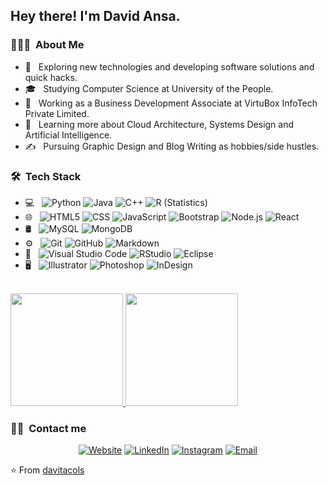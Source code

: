 <h2> Hey there! I'm David Ansa.</h2>

<h3> 👨🏻‍💻 &nbsp;About Me </h3>

- 🤔 &nbsp; Exploring new technologies and developing software solutions and quick hacks.
- 🎓 &nbsp; Studying Computer Science at University of the People.
- 💼 &nbsp; Working as a Business Development Associate at VirtuBox InfoTech Private Limited.
- 🌱 &nbsp; Learning more about Cloud Architecture, Systems Design and Artificial Intelligence.
- ✍️ &nbsp; Pursuing Graphic Design and Blog Writing as hobbies/side hustles.

<h3> 🛠 &nbsp;Tech Stack</h3>

- 💻 &nbsp;
  ![Python](https://img.shields.io/badge/-Python-333333?style=flat&logo=python)
  ![Java](https://img.shields.io/badge/-Java-333333?style=flat&logo=Java&logoColor=007396)
  ![C++](https://img.shields.io/badge/-C++-333333?style=flat&logo=C%2B%2B&logoColor=00599C)
  ![R (Statistics)](https://img.shields.io/badge/-R-333333?style=flat&logo=R&logoColor=276DC3)
- 🌐 &nbsp;
  ![HTML5](https://img.shields.io/badge/-HTML5-333333?style=flat&logo=HTML5)
  ![CSS](https://img.shields.io/badge/-CSS-333333?style=flat&logo=CSS3&logoColor=1572B6)
  ![JavaScript](https://img.shields.io/badge/-JavaScript-333333?style=flat&logo=javascript)
  ![Bootstrap](https://img.shields.io/badge/-Bootstrap-333333?style=flat&logo=bootstrap&logoColor=563D7C)
  ![Node.js](https://img.shields.io/badge/-Node.js-333333?style=flat&logo=node.js)
  ![React](https://img.shields.io/badge/-React-333333?style=flat&logo=react)
- 🛢 &nbsp;
  ![MySQL](https://img.shields.io/badge/-MySQL-333333?style=flat&logo=mysql)
  ![MongoDB](https://img.shields.io/badge/-MongoDB-333333?style=flat&logo=mongodb)
- ⚙️ &nbsp;
  ![Git](https://img.shields.io/badge/-Git-333333?style=flat&logo=git)
  ![GitHub](https://img.shields.io/badge/-GitHub-333333?style=flat&logo=github)
  ![Markdown](https://img.shields.io/badge/-Markdown-333333?style=flat&logo=markdown)
- 🔧 &nbsp;
  ![Visual Studio Code](https://img.shields.io/badge/-Visual%20Studio%20Code-333333?style=flat&logo=visual-studio-code&logoColor=007ACC)
  ![RStudio](https://img.shields.io/badge/-RStudio-333333?style=flat&logo=rstudio)
  ![Eclipse](https://img.shields.io/badge/-Eclipse-333333?style=flat&logo=eclipse-ide&logoColor=2C2255)
- 🖥 &nbsp;
  ![Illustrator](https://img.shields.io/badge/-Illustrator-333333?style=flat&logo=adobe-illustrator)
  ![Photoshop](https://img.shields.io/badge/-Photoshop-333333?style=flat&logo=adobe-photoshop)
  ![InDesign](https://img.shields.io/badge/-InDesign-333333?style=flat&logo=adobe-indesign)

<br/>

<a href="https://github.com/davitacols">
  <img height="180em" src="https://github-readme-stats.vercel.app/api?username=davitacols&theme=buefy&show_icons=true" />
  <img height="180em" src="https://github-readme-stats.vercel.app/api/top-langs/?username=davitacols&theme=buefy&layout=compact" />
</a>

<br/>

<h3> 🤝🏻 &nbsp;Contact me </h3>

<p align="center">
<a href="https://www.pythontutor.online/"><img alt="Website" src="https://img.shields.io/badge/Website-www.pythontutor.online-blue?style=flat-square&logo=google-chrome"></a>
<a href="https://www.linkedin.com/in/david-ansa-12b34252/"><img alt="LinkedIn" src="https://img.shields.io/badge/LinkedIn-david-ansa-blue?style=flat-square&logo=linkedin"></a>
<a href="https://www.instagram.com/davitacols/"><img alt="Instagram" src="https://img.shields.io/badge/Instagram-davitacols-blue?style=flat-square&logo=instagram"></a>
<a href="mailto:davitacols@gmail.com"><img alt="Email" src="https://img.shields.io/badge/Email-davitacols@gmail.com-blue?style=flat-square&logo=gmail"></a>
</p>

⭐️ From [davitacols](https://github.com/davitacols)
